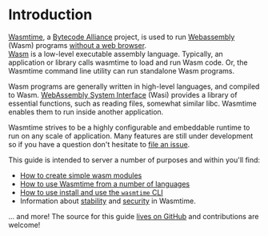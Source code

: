 # Introduction

[Wasmtime][github], a [Bytecode Alliance][BA] project, is used to run
[Webassembly][Wasm] (Wasm) programs [without a web browser].  
[Wasm] is a low-level executable assembly language.  Typically, an application
or library calls wasmtime to load and run Wasm code. Or, the Wasmtime command
line utility can run standalone Wasm programs.

Wasm programs are generally written in high-level languages, and compiled to
Wasm.  [WebAssembly System Interface][Wasi] (Wasi) provides a library of
essential functions, such as reading files, somewhat similar libc. Wasmtime
enables them to run inside another application.

Wasmtime strives to be a highly configurable and embeddable runtime to run on
any scale of application. Many features are still under development so if you
have a question don't hesitate to [file an issue][issue].

This guide is intended to server a number of purposes and within you'll find:

* [How to create simple wasm modules](tutorial-create-hello-world.md)
* [How to use Wasmtime from a number of languages](lang.md)
* [How to use install and use the `wasmtime` CLI](cli.md)
* Information about [stability](stability.md) and [security](security.md) in
  Wasmtime.

... and more! The source for this guide [lives on
GitHub](https://github.com/bytecodealliance/wasmtime/tree/master/docs) and
contributions are welcome!

[github]: https://github.com/bytecodealliance/wasmtime
[BA]: https://bytecodealliance.org/
[Wasm]: https://webassembly.org/
[Wasi]: https://wasi.dev
[without a web browser]: https://webassembly.org/docs/non-web/
[Wasm-bindgen]: https://rustwasm.github.io/docs/wasm-bindgen/
[issue]: https://github.com/bytecodealliance/wasmtime/issues/new
